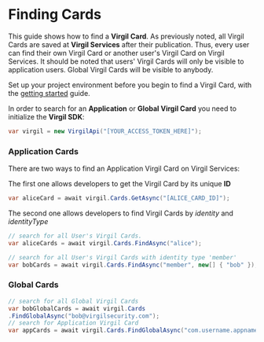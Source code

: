 # Finding Cards

This guide shows how to find a **Virgil Card**. As previously noted, all Virgil Cards are saved at **Virgil Services** after their publication. Thus, every user can find their own Virgil Card or another user's Virgil Card on Virgil Services. It should be noted that users' Virgil Cards will only be visible to application users. Global Virgil Cards will be visible to anybody.

Set up your project environment before you begin to find a Virgil Card, with the [getting started](https://github.com/VirgilSecurity/virgil-sdk-net/blob/v4/documentation/guides/configuration/client.md) guide.

In order to search for an **Application** or **Global Virgil Card** you need to initialize the **Virgil SDK**:

```cs
var virgil = new VirgilApi("[YOUR_ACCESS_TOKEN_HERE]");
```

### Application Cards

There are two ways to find an Application Virgil Card on Virgil Services:

The first one allows developers to get the Virgil Card by its unique **ID**

```cs
var aliceCard = await virgil.Cards.GetAsync("[ALICE_CARD_ID]");
```

The second one allows developers to find Virgil Cards by *identity* and *identityType*

```cs
// search for all User's Virgil Cards.
var aliceCards = await virgil.Cards.FindAsync("alice");

// search for all User's Virgil Cards with identity type 'member'
var bobCards = await virgil.Cards.FindAsync("member", new[] { "bob" });
```

### Global Cards

```cs
// search for all Global Virgil Cards
var bobGlobalCards = await virgil.Cards
.FindGlobalAsync("bob@virgilsecurity.com");
// search for Application Virgil Card
var appCards = await virgil.Cards.FindGlobalAsync("com.username.appname");
```
